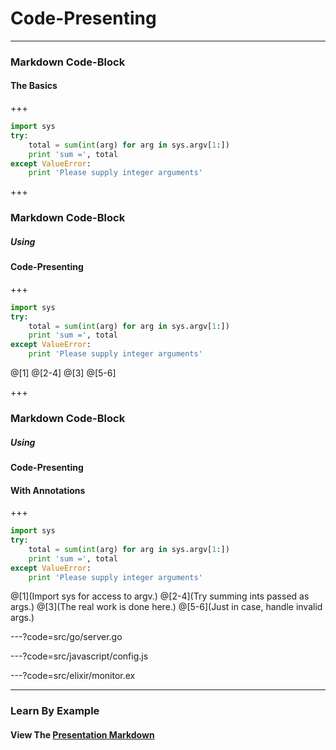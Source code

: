 # Code-Presenting

---

### Markdown Code-Block
#### The Basics

+++

```python
import sys
try:
    total = sum(int(arg) for arg in sys.argv[1:])
    print 'sum =', total
except ValueError:
    print 'Please supply integer arguments'
```

+++

### Markdown Code-Block
##### Using
#### Code-Presenting

+++

```python
import sys
try:
    total = sum(int(arg) for arg in sys.argv[1:])
    print 'sum =', total
except ValueError:
    print 'Please supply integer arguments'
```

@[1]
@[2-4]
@[3]
@[5-6]

+++

### Markdown Code-Block
##### Using
#### Code-Presenting
#### With Annotations

+++

```python
import sys
try:
    total = sum(int(arg) for arg in sys.argv[1:])
    print 'sum =', total
except ValueError:
    print 'Please supply integer arguments'
```

@[1](Import sys for access to argv.)
@[2-4](Try summing ints passed as args.)
@[3](The real work is done here.)
@[5-6](Just in case, handle invalid args.)

---?code=src/go/server.go

---?code=src/javascript/config.js

---?code=src/elixir/monitor.ex

---

### Learn By Example
#### View The [Presentation Markdown](https://github.com/gitpitch/code-presenting/blob/master/PITCHME.md)
